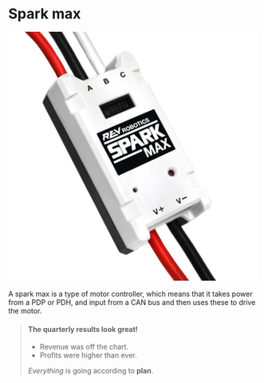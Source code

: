 
# Spark max

<img src="Images/sparkMax.webp" style="width: 500px;">

A spark max is a type of motor controller, which means that it takes power from a PDP or PDH, and input from a CAN bus and then uses these to drive the motor.

> #### The quarterly results look great!
>
> * Revenue was off the chart.
> * Profits were higher than ever.
>
>  *Everything* is going according to **plan**.